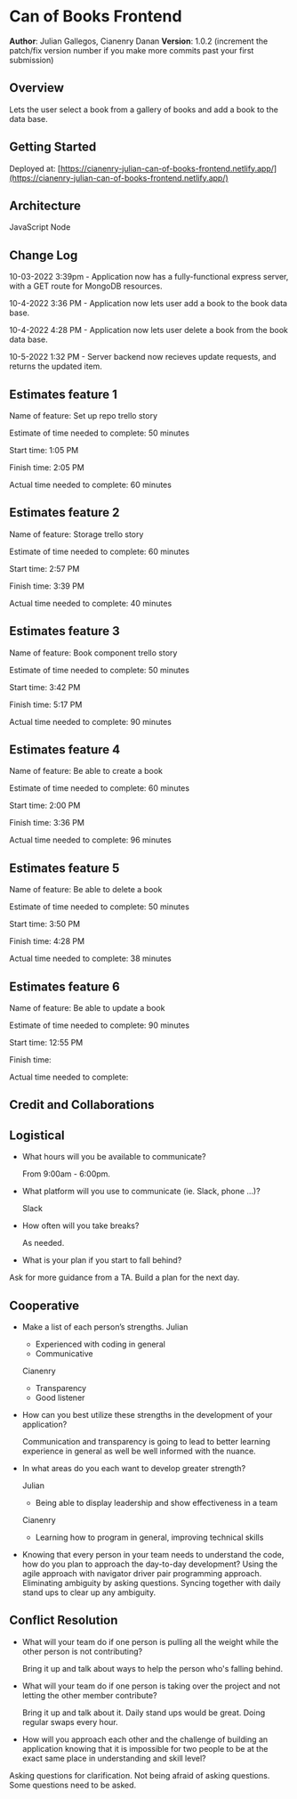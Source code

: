 # Can of Books Frontend

**Author**: Julian Gallegos, Cianenry Danan
**Version**: 1.0.2 (increment the patch/fix version number if you make more commits past your first submission)

## Overview

Lets the user select a book from a gallery of books and add a book to the data base.

## Getting Started

Deployed at: [https://cianenry-julian-can-of-books-frontend.netlify.app/](https://cianenry-julian-can-of-books-frontend.netlify.app/)

## Architecture
JavaScript
Node

## Change Log

10-03-2022 3:39pm - Application now has a fully-functional express server, with a GET route for MongoDB resources.

10-4-2022 3:36 PM - Application now lets user add a book to the book data base.

10-4-2022 4:28 PM - Application now lets user delete a book from the book data base.

10-5-2022 1:32 PM - Server backend now recieves update requests, and returns the updated item.

## Estimates feature 1

Name of feature: Set up repo trello story

Estimate of time needed to complete: 50 minutes

Start time: 1:05 PM

Finish time: 2:05 PM

Actual time needed to complete: 60 minutes

## Estimates feature 2

Name of feature: Storage trello story

Estimate of time needed to complete: 60 minutes

Start time: 2:57 PM

Finish time: 3:39 PM

Actual time needed to complete: 40 minutes

## Estimates feature 3

Name of feature: Book component trello story

Estimate of time needed to complete: 50 minutes

Start time: 3:42 PM

Finish time: 5:17 PM

Actual time needed to complete: 90 minutes

## Estimates feature 4

Name of feature: Be able to create a book

Estimate of time needed to complete: 60 minutes

Start time: 2:00 PM

Finish time: 3:36 PM

Actual time needed to complete: 96 minutes

## Estimates feature 5

Name of feature: Be able to delete a book

Estimate of time needed to complete: 50 minutes

Start time: 3:50 PM

Finish time: 4:28 PM

Actual time needed to complete: 38 minutes

## Estimates feature 6

Name of feature: Be able to update a book

Estimate of time needed to complete: 90 minutes

Start time: 12:55 PM

Finish time: 

Actual time needed to complete: 

## Credit and Collaborations
<!-- Give credit (and a link) to other people or resources that helped you build this application. -->

## Logistical

* What hours will you be available to communicate?
  
  From 9:00am - 6:00pm.

* What platform will you use to communicate (ie. Slack, phone …)?
  
  Slack

* How often will you take breaks?
  
	As needed.

* What is your plan if you start to fall behind?

Ask for more guidance from a TA. Build a plan for the next day.

## Cooperative

* Make a list of each person’s strengths.
  Julian

	* Experienced with coding in general
	* Communicative
  
	Cianenry

	* Transparency
	* Good listener
  
* How can you best utilize these strengths in the development of your application?
  
	Communication and transparency is going to lead to better learning experience in general as well be well informed with the nuance.
  
* In what areas do you each want to develop greater strength?
  
	Julian

	* Being able to display leadership and show effectiveness in a team
  
  Cianenry
	
  * Learning how to program in general, improving technical skills


* Knowing that every person in your team needs to understand the code, how do you plan to approach the day-to-day development?
  Using the agile approach with navigator driver pair programming approach. Eliminating ambiguity by asking questions. Syncing together with daily stand ups to clear up any ambiguity.


## Conflict Resolution

* What will your team do if one person is pulling all the weight while the other person is not contributing?
  
  Bring it up and talk about ways to help the person who's falling behind.

* What will your team do if one person is taking over the project and not letting the other member contribute?
  
  Bring it up and talk about it. Daily stand ups would be great. Doing regular swaps every hour.

* How will you approach each other and the challenge of building an application knowing that it is impossible for two people to be at the exact same place in understanding and skill level?

Asking questions for clarification. Not being afraid of asking questions. Some questions need to be asked.